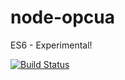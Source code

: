 node-opcua
==========

ES6 - Experimental!

[![Build Status](https://travis-ci.org/node-opcua/node-opcua.svg?branch=ES6)](https://travis-ci.org/node-opcua/node-opcua)
